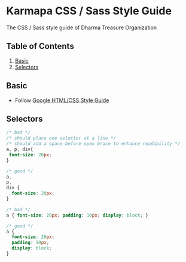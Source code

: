 # Karmapa CSS / Sass Style Guide
The CSS / Sass style guide of Dharma Treasure Organization

## Table of Contents

  1. [Basic](#basic)
  2. [Selectors](#selectors)
  
## Basic
 - Follow [Google HTML/CSS Style Guide](https://google.github.io/styleguide/htmlcssguide.xml#CSS_Style_Rules)
  
## Selectors

```css
/* bad */
/* should place one selector at a line */
/* should add a space before open brace to enhance readability */
a, p, div{
 font-size: 20px; 
}

/* good */
a,
p,
div {
  font-size: 20px;
}

/* bad */
a { font-size: 20px; padding: 10px; display: block; }

/* good */
a {
  font-size: 20px;
  padding: 10px;
  display: block;
}
```
